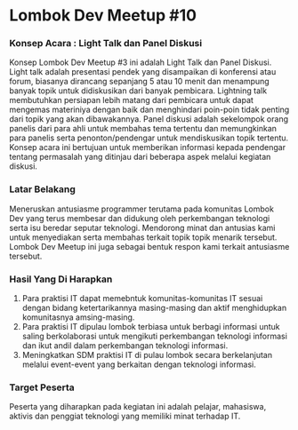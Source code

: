 # Lombok Dev Meetup #10 

### Konsep Acara : Light Talk dan Panel Diskusi
Konsep Lombok Dev Meetup #3 ini adalah Light Talk dan Panel Diskusi. Light talk adalah presentasi pendek yang disampaikan di konferensi atau forum, biasanya dirancang sepanjang 5 atau 10 menit dan menampung banyak topik untuk didiskusikan dari banyak pembicara. Lightning talk membutuhkan persiapan lebih matang dari pembicara untuk dapat mengemas materiniya dengan baik dan menghindari poin-poin tidak penting dari topik yang akan dibawakannya. Panel diskusi adalah sekelompok orang panelis dari para ahli untuk membahas tema tertentu dan memungkinkan para panelis serta penonton/pendengar untuk mendiskusikan topik tertentu. Konsep acara ini bertujuan untuk memberikan informasi kepada pendengar tentang permasalah yang ditinjau dari beberapa aspek melalui kegiatan diskusi.



### Latar Belakang
Meneruskan antusiasme programmer terutama pada komunitas Lombok Dev yang terus membesar dan didukung oleh perkembangan teknologi serta isu beredar seputar teknologi. Mendorong minat dan antusias kami untuk menyediakan serta membahas terkait topik topik menarik tersebut. Lombok Dev Meetup ini juga sebagai bentuk respon kami terkait antusiasme tersebut. 

### Hasil Yang Di Harapkan
1. Para praktisi IT dapat memebntuk komunitas-komunitas IT sesuai dengan bidang ketertarikannya masing-masing dan aktif menghidupkan komunitasnya amsing-masing.<br/>
2. Para praktisi IT dipulau lombok terbiasa untuk berbagi informasi untuk saling berkolaborasi untuk mengikuti perkembangan teknologi informasi dan ikut andil dalam perkembangan teknologi informasi.<br/>
3. Meningkatkan SDM praktisi IT di pulau lombok secara berkelanjutan melalui event-event yang berkaitan dengan teknologi informasi.<br/>

### Target Peserta
Peserta yang diharapkan pada kegiatan ini adalah pelajar, mahasiswa, aktivis dan penggiat teknologi yang memiliki minat terhadap IT.

